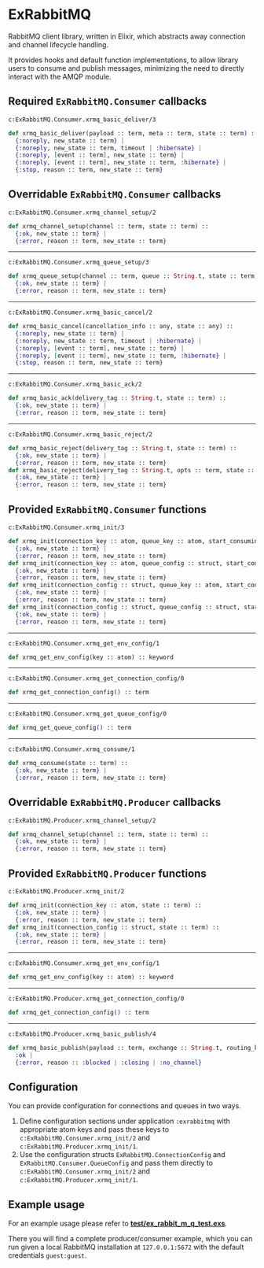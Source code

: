 # ExRabbitMQ

RabbitMQ client library, written in Elixir, which abstracts away connection and channel lifecycle handling.

It provides hooks and default function implementations, to allow library users to consume and publish messages,
minimizing the need to directly interact with the AMQP module.

## Required `ExRabbitMQ.Consumer` callbacks

`c:ExRabbitMQ.Consumer.xrmq_basic_deliver/3`
```elixir
def xrmq_basic_deliver(payload :: term, meta :: term, state :: term) ::
  {:noreply, new_state :: term} |
  {:noreply, new_state :: term, timeout | :hibernate} |
  {:noreply, [event :: term], new_state :: term} |
  {:noreply, [event :: term], new_state :: term, :hibernate} |
  {:stop, reason :: term, new_state :: term}
```
## Overridable `ExRabbitMQ.Consumer` callbacks

`c:ExRabbitMQ.Consumer.xrmq_channel_setup/2`
```elixir
def xrmq_channel_setup(channel :: term, state :: term) ::
  {:ok, new_state :: term} |
  {:error, reason :: term, new_state :: term}
```

---

`c:ExRabbitMQ.Consumer.xrmq_queue_setup/3`
```elixir
def xrmq_queue_setup(channel :: term, queue :: String.t, state :: term) ::
  {:ok, new_state :: term} |
  {:error, reason :: term, new_state :: term}
```

---

`c:ExRabbitMQ.Consumer.xrmq_basic_cancel/2`
```elixir
def xrmq_basic_cancel(cancellation_info :: any, state :: any) ::
  {:noreply, new_state :: term} |
  {:noreply, new_state :: term, timeout | :hibernate} |
  {:noreply, [event :: term], new_state :: term} |
  {:noreply, [event :: term], new_state :: term, :hibernate} |
  {:stop, reason :: term, new_state :: term}
```

---

`c:ExRabbitMQ.Consumer.xrmq_basic_ack/2`
```elixir
def xrmq_basic_ack(delivery_tag :: String.t, state :: term) ::
  {:ok, new_state :: term} |
  {:error, reason :: term, new_state :: term}
```

---

`c:ExRabbitMQ.Consumer.xrmq_basic_reject/2`
```elixir
def xrmq_basic_reject(delivery_tag :: String.t, state :: term) ::
  {:ok, new_state :: term} |
  {:error, reason :: term, new_state :: term}
def xrmq_basic_reject(delivery_tag :: String.t, opts :: term, state :: term) ::
  {:ok, new_state :: term} |
  {:error, reason :: term, new_state :: term}
```

## Provided `ExRabbitMQ.Consumer` functions

`c:ExRabbitMQ.Consumer.xrmq_init/3`
```elixir
def xrmq_init(connection_key :: atom, queue_key :: atom, start_consuming :: true|false, state :: term) ::
  {:ok, new_state :: term} |
  {:error, reason :: term, new_state :: term}
def xrmq_init(connection_key :: atom, queue_config :: struct, start_consuming :: true|false, state :: term) ::
  {:ok, new_state :: term} |
  {:error, reason :: term, new_state :: term}
def xrmq_init(connection_config :: struct, queue_key :: atom, start_consuming :: true|false, state :: term) ::
  {:ok, new_state :: term} |
  {:error, reason :: term, new_state :: term}
def xrmq_init(connection_config :: struct, queue_config :: struct, start_consuming :: true|false, state :: term) ::
  {:ok, new_state :: term} |
  {:error, reason :: term, new_state :: term}
```

---

`c:ExRabbitMQ.Consumer.xrmq_get_env_config/1`
```elixir
def xrmq_get_env_config(key :: atom) :: keyword
```

---

`c:ExRabbitMQ.Consumer.xrmq_get_connection_config/0`
```elixir
def xrmq_get_connection_config() :: term
```

---

`c:ExRabbitMQ.Consumer.xrmq_get_queue_config/0`
```elixir
def xrmq_get_queue_config() :: term
```

---

`c:ExRabbitMQ.Consumer.xrmq_consume/1`
```elixir
def xrmq_consume(state :: term) ::
  {:ok, new_state :: term} |
  {:error, reason :: term, new_state :: term}
```

## Overridable `ExRabbitMQ.Producer` callbacks

`c:ExRabbitMQ.Producer.xrmq_channel_setup/2`
```elixir
def xrmq_channel_setup(channel :: term, state :: term) ::
  {:ok, new_state :: term} |
  {:error, reason :: term, new_state :: term}
```

## Provided `ExRabbitMQ.Producer` functions

`c:ExRabbitMQ.Producer.xrmq_init/2`
```elixir
def xrmq_init(connection_key :: atom, state :: term) ::
  {:ok, new_state :: term} |
  {:error, reason :: term, new_state :: term}
def xrmq_init(connection_config :: struct, state :: term) ::
  {:ok, new_state :: term} |
  {:error, reason :: term, new_state :: term}
```

---

`c:ExRabbitMQ.Consumer.xrmq_get_env_config/1`
```elixir
def xrmq_get_env_config(key :: atom) :: keyword
```

---

`c:ExRabbitMQ.Producer.xrmq_get_connection_config/0`
```elixir
def xrmq_get_connection_config() :: term
```

---

`c:ExRabbitMQ.Producer.xrmq_basic_publish/4`
```elixir
def xrmq_basic_publish(payload :: term, exchange :: String.t, routing_key :: String.t, opts :: [term]) ::
  :ok |
  {:error, reason :: :blocked | :closing | :no_channel}
```

## Configuration

You can provide configuration for connections and queues in two ways.

1. Define configuration sections under application `:exrabbitmq` with appropriate atom keys and pass these keys to `c:ExRabbitMQ.Consumer.xrmq_init/2` and `c:ExRabbitMQ.Producer.xrmq_init/1`.
2. Use the configuration structs `ExRabbitMQ.ConnectionConfig` and `ExRabbitMQ.Consumer.QueueConfig` and pass them directly to
`c:ExRabbitMQ.Consumer.xrmq_init/2` and `c:ExRabbitMQ.Producer.xrmq_init/1`.

## Example usage

For an example usage please refer to **[test/ex_rabbit_m_q_test.exs](./test.html)**.

There you will find a complete producer/consumer example, which you can run
given a local RabbitMQ installation at `127.0.0.1:5672` with the default
credentials `guest:guest`.
